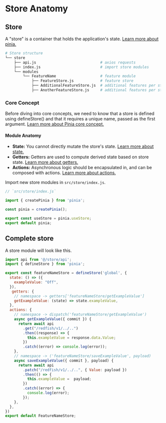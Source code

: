# Store Anatomy

## Store

A "store" is a container that holds the application's state.
[Learn more about pinia.](https://pinia.vuejs.org/)

```sh
# Store structure
└── store
    ├── api.js                             # axios requests
    ├── index.js                           # import store modules
    └── modules
        └── FeatureName                    # feature module
            ├── FeatureStore.js            # feature store
            ├── AdditionalFeatureStore.js  # additional features per store
            ├── AnotherFeatureStore.js     # additional features per store
```

### Core Concept

Before diving into core concepts, we need to know that a store is defined using defineStore() and that it requires a unique name, passed as the first argument.
[Learn more about Pinia core concept.](https://pinia.vuejs.org/core-concepts/)

#### Module Anatomy

- **State:** You cannot directly mutate the store's state.
  [Learn more about state.](https://pinia.vuejs.org/core-concepts/state.html)
- **Getters:** Getters are used to compute derived state based on store state.
  [Learn more about getters.](https://pinia.vuejs.org/core-concepts/state.html)
- **Actions:** Asynchronous logic should be encapsulated in, and can be composed
  with actions.
  [Learn more about actions.](https://pinia.vuejs.org/core-concepts/actions.html)

Import new store modules in `src/store/index.js`.

```js
// `src/store/index.js`

import { createPinia } from 'pinia';

const pinia = createPinia();

export const useStore = pinia.useStore;
export default pinia;

```

## Complete store

A store module will look like this.

```js
import api from '@/store/api';
import { defineStore } from 'pinia';

export const featureNameStore = defineStore('global', {
  state: () => ({
    exampleValue: "Off",
  }),
   getters: {
    // namespace -> getters['featureNameStore/getExampleValue']
    getExampleValue: (state) => state.exampleValue,
  },
  actions: {
    // namespace -> dispatch('featureNameStore/getExampleValue')
    async getExampleValue({ commit }) {
      return await api
        .get("/redfish/v1/../..")
        .then((response) => {
          this.exampleValue = response.data.Value;
        })
        .catch((error) => console.log(error));
    },
    // namespace -> ('featureNameStore/saveExampleValue', payload)
    async saveExampleValue({ commit }, payload) {
      return await api
        .patch("/redfish/v1/../..", { Value: payload })
        .then(() => {
          this.exampleValue =  payload;
        })
        .catch((error) => {
          console.log(error);
        });
    },
  },
})
export default FeatureNameStore;
```
